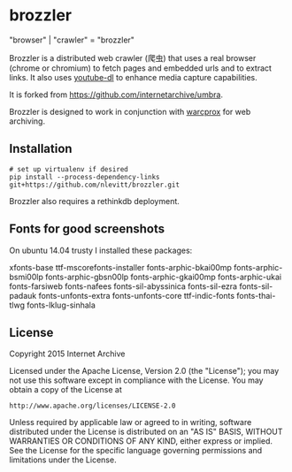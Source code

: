 brozzler
========
"browser" | "crawler" = "brozzler"

Brozzler is a distributed web crawler (爬虫) that uses a real browser (chrome
or chromium) to fetch pages and embedded urls and to extract links. It also
uses [youtube-dl](https://github.com/rg3/youtube-dl) to enhance media capture
capabilities.

It is forked from https://github.com/internetarchive/umbra.

Brozzler is designed to work in conjunction with
[warcprox](https://github.com/internetarchive/warcprox) for web archiving.

Installation
------------
```
# set up virtualenv if desired
pip install --process-dependency-links git+https://github.com/nlevitt/brozzler.git
```
Brozzler also requires a rethinkdb deployment.

Fonts for good screenshots
--------------------------
On ubuntu 14.04 trusty I installed these packages:

xfonts-base ttf-mscorefonts-installer fonts-arphic-bkai00mp fonts-arphic-bsmi00lp fonts-arphic-gbsn00lp fonts-arphic-gkai00mp fonts-arphic-ukai fonts-farsiweb fonts-nafees fonts-sil-abyssinica fonts-sil-ezra fonts-sil-padauk fonts-unfonts-extra fonts-unfonts-core ttf-indic-fonts fonts-thai-tlwg fonts-lklug-sinhala

License
-------

Copyright 2015 Internet Archive

Licensed under the Apache License, Version 2.0 (the "License");
you may not use this software except in compliance with the License.
You may obtain a copy of the License at
    
    http://www.apache.org/licenses/LICENSE-2.0

Unless required by applicable law or agreed to in writing, software
distributed under the License is distributed on an "AS IS" BASIS,
WITHOUT WARRANTIES OR CONDITIONS OF ANY KIND, either express or implied.
See the License for the specific language governing permissions and
limitations under the License.

